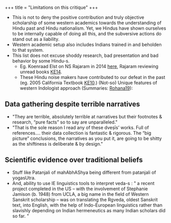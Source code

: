 +++
title = "Limitations on this critique"
+++

- This is not to deny the positive contribution and truly objective scholarship of some western academics towards the understanding of Hindu past and Hindu nationalism. Yet, we Hindus have shown ourselves to be internally capable of doing all this, and the subversive actions do stand out as a liability.
- Western academic setup also includes Indians trained in and beholden to that system.
- This list does not excuse shoddy research, bad presentation and bad behavior by some Hindu-s.
    - Eg. Koenraad Elst on NS Rajaram in 2014 [here](http://koenraadelst.blogspot.com/2014/02/what-have-i-done-2.html), Rajaram reviewing unread books [KE14](http://koenraadelst.blogspot.com/2014/04/rajaram-witzel-and-racism.html).
    - These Hindu noise makers have contributed to our defeat in the past (eg. 2005 California Textbook [KE10](http://koenraadelst.blogspot.com/2013/10/hindu-noise-makers.html).)
(Not-so) Unique features of western Indologist approach (Summaries: [Rohana19](https://www.colombotelegraph.com/index.php/speaking-in-gods-tongue-the-grammar-of-sanskrit-scholarship-today/)):

## Data gathering despite terrible narratives
- "They are terrible, absolutely terrible at narratives but their footnotes & research, “pure facts” so to say are unparalleled."
- "That is the sole reason I read any of these dveṣīs’ works. Full of references.... their data collection is fantastic & rigorous. The “big picture” conclusions, the narratives as you put it, are going to be shitty as the shiftiness is deliberate & by design."


## Scientific evidence over traditional beliefs 
- Stuff like Patanjali of mahAbhAShya being different from patanjali of yogasUtra. 
- And, ability to use IE linguistics tools to interpret veda-s : " a recent project completed in the US – with the involvement of Stephanie Jamison (b. 1948) from UCLA, a big name in the field of Western Sanskrit scholarship – was on translating the Rgveda, oldest Sanskrit text, into English, with the help of Indo-European linguistics rather than slavishly depending on Indian hermeneutics as many Indian scholars did so far. "
